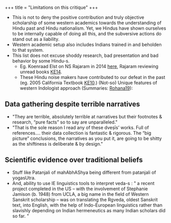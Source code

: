 +++
title = "Limitations on this critique"
+++

- This is not to deny the positive contribution and truly objective scholarship of some western academics towards the understanding of Hindu past and Hindu nationalism. Yet, we Hindus have shown ourselves to be internally capable of doing all this, and the subversive actions do stand out as a liability.
- Western academic setup also includes Indians trained in and beholden to that system.
- This list does not excuse shoddy research, bad presentation and bad behavior by some Hindu-s.
    - Eg. Koenraad Elst on NS Rajaram in 2014 [here](http://koenraadelst.blogspot.com/2014/02/what-have-i-done-2.html), Rajaram reviewing unread books [KE14](http://koenraadelst.blogspot.com/2014/04/rajaram-witzel-and-racism.html).
    - These Hindu noise makers have contributed to our defeat in the past (eg. 2005 California Textbook [KE10](http://koenraadelst.blogspot.com/2013/10/hindu-noise-makers.html).)
(Not-so) Unique features of western Indologist approach (Summaries: [Rohana19](https://www.colombotelegraph.com/index.php/speaking-in-gods-tongue-the-grammar-of-sanskrit-scholarship-today/)):

## Data gathering despite terrible narratives
- "They are terrible, absolutely terrible at narratives but their footnotes & research, “pure facts” so to say are unparalleled."
- "That is the sole reason I read any of these dveṣīs’ works. Full of references.... their data collection is fantastic & rigorous. The “big picture” conclusions, the narratives as you put it, are going to be shitty as the shiftiness is deliberate & by design."


## Scientific evidence over traditional beliefs 
- Stuff like Patanjali of mahAbhAShya being different from patanjali of yogasUtra. 
- And, ability to use IE linguistics tools to interpret veda-s : " a recent project completed in the US – with the involvement of Stephanie Jamison (b. 1948) from UCLA, a big name in the field of Western Sanskrit scholarship – was on translating the Rgveda, oldest Sanskrit text, into English, with the help of Indo-European linguistics rather than slavishly depending on Indian hermeneutics as many Indian scholars did so far. "
